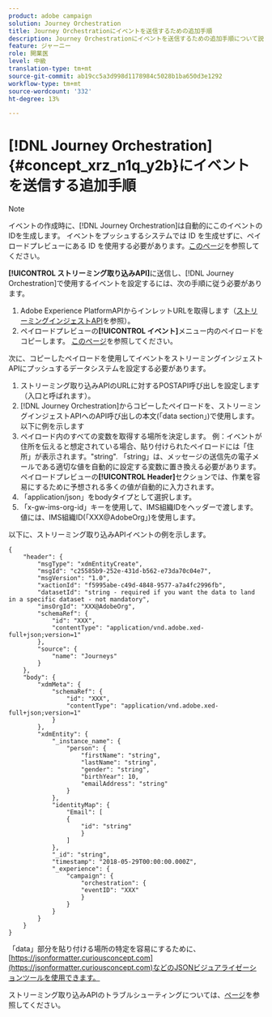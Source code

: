 ```yaml
---
product: adobe campaign
solution: Journey Orchestration
title: Journey Orchestrationにイベントを送信するための追加手順
description: Journey Orchestrationにイベントを送信するための追加手順について説明します
feature: ジャーニー
role: 開業医
level: 中級
translation-type: tm+mt
source-git-commit: ab19cc5a3d998d1178984c5028b1ba650d3e1292
workflow-type: tm+mt
source-wordcount: '332'
ht-degree: 13%

---
```




# [!DNL Journey Orchestration] {#concept_xrz_n1q_y2b}にイベントを送信する追加手順

>[!NOTE]
>
>イベントの作成時に、[!DNL Journey Orchestration]は自動的にこのイベントのIDを生成します。 イベントをプッシュするシステムでは ID を生成せずに、ペイロードプレビューにある ID を使用する必要があります。[このページ](../event/previewing-the-payload.md)を参照してください。

**[!UICONTROL ストリーミング取り込みAPI]**&#x200B;に送信し、[!DNL Journey Orchestration]で使用するイベントを設定するには、次の手順に従う必要があります。

1. Adobe Experience PlatformAPIからインレットURLを取得します（[ストリーミングインジェストAPI](https://docs.adobe.com/content/help/ja-JP/experience-platform/ingestion/streaming/overview.html)を参照）。
1. ペイロードプレビューの&#x200B;**[!UICONTROL イベント]**&#x200B;メニュー内のペイロードをコピーします。 [このページ](../event/defining-the-payload-fields.md)を参照してください。

次に、コピーしたペイロードを使用してイベントをストリーミングインジェストAPIにプッシュするデータシステムを設定する必要があります。

1. ストリーミング取り込みAPIのURLに対するPOSTAPI呼び出しを設定します（入口と呼ばれます）。
1. [!DNL Journey Orchestration]からコピーしたペイロードを、ストリーミングインジェストAPIへのAPI呼び出しの本文(「data section」)で使用します。 以下に例を示します
1. ペイロード内のすべての変数を取得する場所を決定します。 例：イベントが住所を伝えると想定されている場合、貼り付けられたペイロードには「住所」が表示されます。&quot;string&quot;. 「string」は、メッセージの送信先の電子メールである適切な値を自動的に設定する変数に置き換える必要があります。 ペイロードプレビューの&#x200B;**[!UICONTROL Header]**&#x200B;セクションでは、作業を容易にするために予想される多くの値が自動的に入力されます。
1. 「application/json」をbodyタイプとして選択します。
1. 「x-gw-ims-org-id」キーを使用して、IMS組織IDをヘッダーで渡します。 値には、IMS組織ID(「XXX@AdobeOrg」)を使用します。

以下に、ストリーミング取り込みAPIイベントの例を示します。

```
{
    "header": {
        "msgType": "xdmEntityCreate",
        "msgId": "c25585b9-252e-431d-b562-e73da70c04e7",
        "msgVersion": "1.0",
        "xactionId": "f5995abe-c49d-4848-9577-a7a4fc2996fb",
        "datasetId": "string - required if you want the data to land in a specific dataset - not mandatory",
        "imsOrgId": "XXX@AdobeOrg",
        "schemaRef": {
            "id": "XXX",
            "contentType": "application/vnd.adobe.xed-full+json;version=1"
        },
        "source": {
            "name": "Journeys"
        }
    },
    "body": {
        "xdmMeta": {
            "schemaRef": {
                "id": "XXX",
                "contentType": "application/vnd.adobe.xed-full+json;version=1"
            }
        },
        "xdmEntity": {
            "_instance_name": {
                "person": {
                    "firstName": "string",
                    "lastName": "string",
                    "gender": "string",
                    "birthYear": 10,
                    "emailAddress": "string"
                }
            },
            "identityMap": {
                "Email": [
                {
                    "id": "string"
                    }
                ]
            },
            "_id": "string",
            "timestamp": "2018-05-29T00:00:00.000Z",
            "_experience": {
                "campaign": {
                    "orchestration": {
                    "eventID": "XXX"
                    }
                }
            }
        }
    }
}
```

「data」部分を貼り付ける場所の特定を容易にするために、[https://jsonformatter.curiousconcept.com](https://jsonformatter.curiousconcept.com)などのJSONビジュアライゼーションツールを使用できます。

ストリーミング取り込みAPIのトラブルシューティングについては、[ページ](https://docs.adobe.com/content/help/ja-JP/experience-platform/ingestion/streaming/troubleshooting.translate.html)を参照してください。
